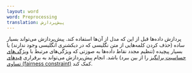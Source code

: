 ```yaml
---
layout: word
word: Preprocessing
translation: پیش‌پردازش
---
```


پردازش داده‌ها قبل از این که مدل از آن‌ها استفاده کند. پیش‌پردازش می‌تواند بسیار ساده (حذف کردن کلمه‌هایی از متن نگلیسی که در دیکشنری انگلیسی وجود ندارند) یا بسیار پیچیده (تنظیم مجدد نقاط داده‌ها به صوزتی که ویژگی‌های مرتبط با [ویژگی‌های حساسیت برانگیز](/S/sensitive_attribute) را از بین ببرد) باشد. انجام پیش‌پردازش می‌تواند به برقراری [قیدهای تساوی (fairness constraint)](/F/fairness_constraint) کمک کند.
